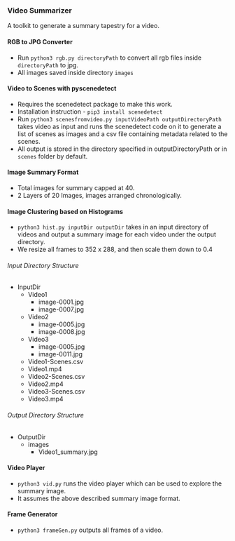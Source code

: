 ### Video Summarizer
A toolkit to generate a summary tapestry for a video.

#### RGB to JPG Converter
- Run `python3 rgb.py directoryPath` to convert all rgb files inside `directoryPath` to jpg. 
- All images saved inside directory `images`

#### Video to Scenes with pyscenedetect 
- Requires the scenedetect package to make this work. 
- Installation instruction - `pip3 install scenedetect`
- Run `python3 scenesfromvideo.py inputVideoPath outputDirectoryPath` takes video as input and runs the scenedetect code on it to generate a list of scenes as images and a csv file containing metadata related to the scenes.
- All output is stored in the directory specified in outputDirectoryPath or in `scenes` folder by default.

#### Image Summary Format
- Total images for summary capped at 40. 
- 2 Layers of 20 Images, images arranged chronologically.

#### Image Clustering based on Histograms
- `python3 hist.py inputDir outputDir` takes in an input directory of videos and output a summary image for each video under the output directory.
- We resize all frames to 352 x 288, and then scale them down to 0.4

###### Input Directory Structure
- InputDir
    - Video1
        - image-0001.jpg
        - image-0007.jpg
    - Video2
        - image-0005.jpg
        - image-0008.jpg
    - Video3
        - image-0005.jpg
        - image-0011.jpg
    - Video1-Scenes.csv
    - Video1.mp4
    - Video2-Scenes.csv
    - Video2.mp4
    - Video3-Scenes.csv
    - Video3.mp4

###### Output Directory Structure
- OutputDir
    - images
        - Video1_summary.jpg


#### Video Player
- `python3 vid.py` runs the video player which can be used to explore the summary image.
- It assumes the above described summary image format.

#### Frame Generator
- `python3 frameGen.py` outputs all frames of a video.
